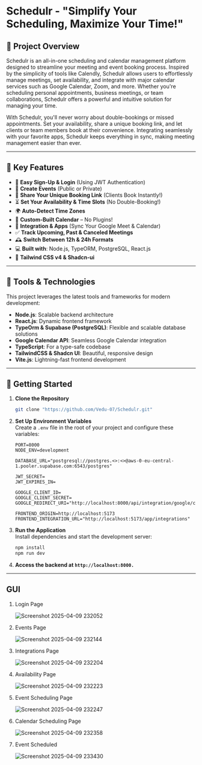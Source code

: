 # Schedulr - "Simplify Your Scheduling, Maximize Your Time!"

## 📌 Project Overview

Schedulr is an all-in-one scheduling and calendar management platform designed to streamline your meeting and event booking process. Inspired by the simplicity of tools like Calendly, Schedulr allows users to effortlessly manage meetings, set availability, and integrate with major calendar services such as Google Calendar, Zoom, and more. Whether you're scheduling personal appointments, business meetings, or team collaborations, Schedulr offers a powerful and intuitive solution for managing your time.

With Schedulr, you'll never worry about double-bookings or missed appointments. Set your availability, share a unique booking link, and let clients or team members book at their convenience. Integrating seamlessly with your favorite apps, Schedulr keeps everything in sync, making meeting management easier than ever.

---

## 🌟 Key Features

- 🔑 **Easy Sign-Up & Login** (Using JWT Authentication)
- 📅 **Create Events** (Public or Private)
- 🔗 **Share Your Unique Booking Link** (Clients Book Instantly!)
- ⏳ **Set Your Availability & Time Slots** (No Double-Booking!)
- 🌍 **Auto-Detect Time Zones**
- 📆 **Custom-Built Calendar** – No Plugins!
- 🔄 **Integration & Apps** (Sync Your Google Meet & Calendar)
- ✅ **Track Upcoming, Past & Canceled Meetings**
- 🕰️ **Switch Between 12h & 24h Formats**
- 💻 **Built with**: Node.js, TypeORM, PostgreSQL, React.js
- 🎨 **Tailwind CSS v4 & Shadcn-ui**

---

## 🚀 Tools & Technologies

This project leverages the latest tools and frameworks for modern development:

- **Node.js**: Scalable backend architecture
- **React.js**: Dynamic frontend framework
- **TypeOrm & Supabase (PostgreSQL)**: Flexible and scalable database solutions
- **Google Calendar API**: Seamless Google Calendar integration
- **TypeScript**: For a type-safe codebase
- **TailwindCSS & Shadcn UI**: Beautiful, responsive design
- **Vite.js**: Lightning-fast frontend development

---

## 🔄 Getting Started

1. **Clone the Repository**

    ```bash
    git clone "https://github.com/Vedu-07/Schedulr.git"


2. **Set Up Environment Variables**  
   Create a `.env` file in the root of your project and configure these variables:

   ```dotenv
   PORT=8000  
   NODE_ENV=development  

   DATABASE_URL="postgresql://postgres.<>:<>@aws-0-eu-central-1.pooler.supabase.com:6543/postgres"

   JWT_SECRET= 
   JWT_EXPIRES_IN=

   GOOGLE_CLIENT_ID=  
   GOOGLE_CLIENT_SECRET=  
   GOOGLE_REDIRECT_URI="http://localhost:8000/api/integration/google/callback"

   FRONTEND_ORIGIN=http://localhost:5173  
   FRONTEND_INTEGRATION_URL="http://localhost:5173/app/integrations"

3. **Run the Application**  
   Install dependencies and start the development server:

   ```bash
   npm install
   npm run dev


4. **Access the backend at `http://localhost:8000.`**

---

## GUI

1. Login Page

   ![Screenshot 2025-04-09 232052](https://github.com/user-attachments/assets/1b8b5699-e7a1-4049-946a-8b061c2b7bfa)

2. Events Page

   ![Screenshot 2025-04-09 232144](https://github.com/user-attachments/assets/8031bb07-4c58-4ff5-b4c7-5f9ac7634f7e)

3. Integrations Page

   ![Screenshot 2025-04-09 232204](https://github.com/user-attachments/assets/9262f6f0-18da-47f5-b9d6-fcbd7bb42524)

4. Availability Page
    
    ![Screenshot 2025-04-09 232223](https://github.com/user-attachments/assets/86911d42-fa73-40a0-a582-b69c22c356f1)

5. Event Scheduling Page

   ![Screenshot 2025-04-09 232247](https://github.com/user-attachments/assets/044b5d95-6a73-48e2-b25c-f0e1ecb0d963)

6. Calendar Scheduling Page

   ![Screenshot 2025-04-09 232358](https://github.com/user-attachments/assets/1a63ba07-8f3f-43fc-b6a8-87ff5a030cce)

7. Event Scheduled

   ![Screenshot 2025-04-09 233430](https://github.com/user-attachments/assets/98f95ba4-b0ef-421f-ba2d-ca3a1e9499f5)

   
